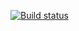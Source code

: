 [![Build status](https://ci.appveyor.com/api/projects/status/tpfdfhxr6ioj79ky?svg=true)](https://ci.appveyor.com/project/Ekaterina1705/postmanecho)
